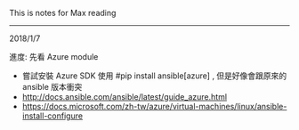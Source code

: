 This is notes for Max reading

---------------------------------------------

2018/1/7

進度: 先看 Azure module

* 嘗試安裝 Azure SDK 使用 #pip install ansible[azure] , 但是好像會跟原來的 ansible 版本衝突
* http://docs.ansible.com/ansible/latest/guide_azure.html
* https://docs.microsoft.com/zh-tw/azure/virtual-machines/linux/ansible-install-configure


